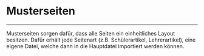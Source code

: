 # Musterseiten #
---
Musterseiten sorgen dafür, dass alle Seiten ein einheitliches Layout besitzen. Dafür erhält jede Seitenart (z.B. Schülerartikel, Lehrerartikel), eine eigene Datei, welche dann in die Hauptdatei importiert werden können. 